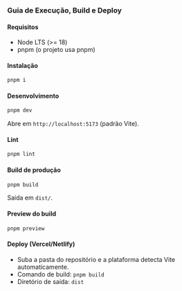 ### Guia de Execução, Build e Deploy

#### Requisitos
- Node LTS (>= 18)
- pnpm (o projeto usa pnpm)

#### Instalação
```bash
pnpm i
```

#### Desenvolvimento
```bash
pnpm dev
```
Abre em `http://localhost:5173` (padrão Vite).

#### Lint
```bash
pnpm lint
```

#### Build de produção
```bash
pnpm build
```
Saída em `dist/`.

#### Preview do build
```bash
pnpm preview
```

#### Deploy (Vercel/Netlify)
- Suba a pasta do repositório e a plataforma detecta Vite automaticamente.
- Comando de build: `pnpm build`
- Diretório de saída: `dist`


